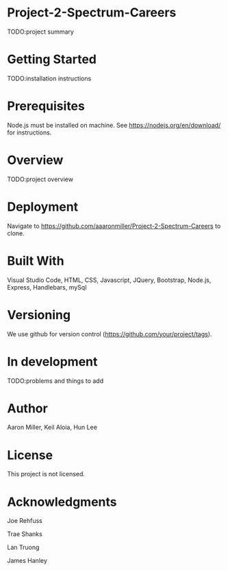 # Project-2-Spectrum-Careers
TODO:project summary

# Getting Started
TODO:installation instructions

# Prerequisites
Node.js must be installed on machine. See https://nodejs.org/en/download/ for instructions.

# Overview
TODO:project overview

# Deployment
Navigate to https://github.com/aaaronmiller/Project-2-Spectrum-Careers to clone.

# Built With
Visual Studio Code, HTML, CSS, Javascript, JQuery, Bootstrap, Node.js, Express, Handlebars, mySql

# Versioning
We use github for version control (https://github.com/your/project/tags).

# In development
TODO:problems and things to add

# Author
Aaron Miller, Keil Aloia, Hun Lee

# License
This project is not licensed.

# Acknowledgments

Joe Rehfuss

Trae Shanks

Lan Truong

James Hanley

